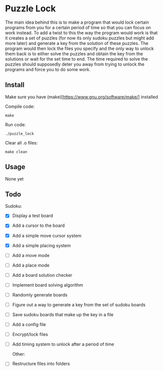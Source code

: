 # Puzzle Lock
The main idea behind this is to make a program that would lock certain programs from you for a certain period of time so that you can focus on work instead. To add a twist to this the way the program would work is that it creates a set of puzzles (for now its only sudoku puzzles but might add more later) and generate a key from the solution of these puzzles. The program would then lock the files you specify and the only way to unlock them back is to either solve the puzzles and obtain the key from the solutions or wait for the set time to end. The time required to solve the puzzles should supposedly deter you away from trying to unlock the programs and force you to do some work.

## Install

Make sure you have (make)[https://www.gnu.org/software/make/] installed

Compile code:
```
make
```

Run code:
```
./puzzle_lock
```

Clear all .o files:
```
make clean
```

## Usage
None yet

## Todo
Sudoku:
- [x] Display a test board 
- [x] Add a cursor to the board
- [x] Add a simple move cursor system
- [x] Add a simple placing system
- [ ] Add a move mode
- [ ] Add a place mode
- [ ] Add a board solution checker
- [ ] Implement board solving algorithm
- [ ] Randomly generate boards
- [ ] Figure out a way to generate a key from the set of sudoku boards
- [ ] Save sudoku boards that make up the key in a file
- [ ] Add a config file
- [ ] Encrypt/lock files
- [ ] Add timing system to unlock after a period of time

	Other:
- [ ] Restructure files into folders
